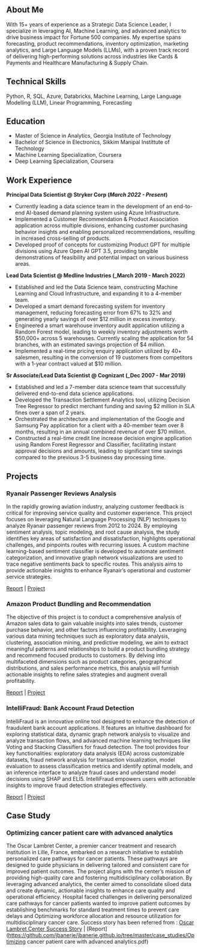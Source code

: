 ## About Me

With 15+ years of experience as a Strategic Data Science Leader, I specialize in leveraging AI, Machine Learning, and advanced analytics to drive business impact for Fortune 500 companies. My expertise spans forecasting, product recommendations, inventory optimization, marketing analytics, and Large Language Models (LLMs), with a proven track record of delivering high-performing solutions across industries like Cards & Payments and Healthcare Manufacturing & Supply Chain.

## Technical Skills 

Python, R, SQL, Azure, Databricks, Machine Learning, Large Language Modelling (LLM), Linear Programming, Forecasting

## Education

- Master of Science in Analytics, Georgia Institute of Technology
- Bachelor of Science in Electronics, Sikkim Manipal Instittute of Technology
- Machine Learning Specialization, Coursera
- Deep Learning Specialization, Coursera

## Work Experience

**Principal Data Scientist @ Stryker Corp (_March 2022 - Present_)**
 - Currently leading a data science team in the development of an end-to-end AI-based demand planning system using Azure Infrastructure.
 - Implemented a Customer Recommendation \& Product Association application across multiple divisions, enhancing customer purchasing behavior insights and enabling personalized recommendations, resulting in increased cross-selling of products.
 - Developed proof of concepts for customizing Product GPT for multiple divisions using Azure Open AI GPT 3.5, providing tangible demonstrations of feasibility and potential impact on various business areas.

**Lead Data Scientist @ Medline Industries (_March 2019 - March 2022)**
 - Established and led the Data Science team, constructing Machine Learning and Cloud Infrastructure, and expanding it to a 4-member team.
 - Developed a smart demand forecasting system for inventory management, reducing forecasting error from 67\% to 32\% and generating yearly savings of over \$12 million in excess inventory.
 - Engineered a smart warehouse inventory audit application utilizing a Random Forest model, leading to weekly inventory adjustments worth \$50,000+ across 5 warehouses. Currently scaling the application for 54 branches, with an estimated savings projection of \$4 million.
 - Implemented a real-time pricing enquiry application utilized by 40+ salesmen, resulting in the conversion of 19 customers from competitors with a 1-year contract valued at \$10 million.

**Sr Associate/Lead Data Scientist @ Cognizant (_Dec 2007 - Mar 2019)**
 - Established and led a 7-member data science team that successfully delivered end-to-end data science applications.
 - Developed the Transaction Settlement Analytics tool, utilizing Decision Tree Regressor to predict merchant funding and saving \$2 million in SLA fines over a span of 2 years.
 - Orchestrated the architecture and implementation of the Google and Samsung Pay application for a client with a 40-member team over 8 months, resulting in an annual combined revenue of over \$70 million.
 - Constructed a real-time credit line increase decision engine application using Random Forest Regressor and Classifier, facilitating instant approval decisions and amounts, leading to significant time savings compared to the previous 3-5 business day processing time.

## Projects
### Ryanair Passenger Reviews Analysis

In the rapidly growing aviation industry, analyzing customer feedback is critical for improving service quality and customer experience. This project focuses on leveraging Natural Language Processing (NLP) techniques to analyze Ryanair passenger reviews from 2012 to 2024. By employing sentiment analysis, topic modeling, and root cause analysis, the study identifies key areas of satisfaction and dissatisfaction, highlights operational challenges, and pinpoints routes with recurring issues. A custom machine learning-based sentiment classifier is developed to automate sentiment categorization, and innovative graph network visualizations are used to trace negative sentiments back to specific routes. This analysis aims to provide actionable insights to enhance Ryanair’s operational and customer service strategies.

[Report](https://github.com/jbanerje/jbanerje.github.io/blob/master/projects/Ryain_Air_Passenger_Review/report_and_presentatation/Term_Project_114.pdf) | [Project](https://github.com/jbanerje/jbanerje.github.io/tree/master/projects/Ryain_Air_Passenger_Review)

### Amazon Product Bundling and Recommendation

The objective of this project is to conduct a comprehensive analysis of Amazon sales data to gain valuable insights into sales trends, customer purchase behavior, and other factors influencing profitability. Leveraging various data mining techniques such as exploratory data analysis, clustering, association mining, and predictive modeling, we aim to extract meaningful patterns and relationships to build a product bundling strategy and recommend focused products to customers. By delving into multifaceted dimensions such as product categories, geographical distributions, and sales performance metrics, this analysis will furnish actionable insights to refine sales strategies and augment overall profitability.

[Report](https://github.com/jbanerje/jbanerje.github.io/blob/master/projects/Amazon_Product_Bundling/report_and_presentatation/ISYE_7406_DSML_Project_Group_115_Final_Report.pdf) | [Project](https://github.com/jbanerje/jbanerje.github.io/tree/master/projects/Amazon_Product_Bundling)

### IntelliFraud: Bank Account Fraud Detection

IntelliFraud is an innovative online tool designed to enhance the detection of fraudulent bank account applications. It features an intuitive dashboard for exploring statistical data, dynamic graph network analysis to visualize and analyze transaction flows, and advanced machine learning techniques like Voting and Stacking Classifiers for fraud detection. The tool provides four key functionalities: exploratory data analysis (EDA) across customizable datasets, fraud network analysis for transaction visualization, model evaluation to assess classification metrics and identify optimal models, and an inference interface to analyze fraud cases and understand model decisions using SHAP and ELI5. IntelliFraud empowers users with actionable insights to improve fraud detection strategies effectively.

[Report](https://github.com/jbanerje/jbanerje.github.io/blob/master/projects/Intellifraud_Bank_Account_Fraud_Detection/final_submission_docs/team028report.pdf) | [Project](https://github.com/jbanerje/jbanerje.github.io/tree/master/projects/Intellifraud_Bank_Account_Fraud_Detection)

## Case Study
### Optimizing cancer patient care with advanced analytics
The Oscar Lambret Center, a premier cancer treatment and research institution in Lille, France,
embarked on a research initiative to establish personalized care pathways for cancer patients. These
pathways are designed to guide physicians in delivering tailored and consistent care for improved
patient outcomes. The project aligns with the center’s mission of providing high-quality care and
fostering multidisciplinary collaboration. By leveraging advanced analytics, the center aimed to
consolidate siloed data and create dynamic, actionable insights to enhance care quality and operational
efficiency. Hospital faced challenges in delivering personalized care pathways for cancer
patients wanted to improve patient outcomes by establishing benchmarks for standard treatment
times to prevent care delays and Optimizing workforce allocation and resource utilization for multidisciplinary
cancer care.
Success story has been referred from : [Oscar Lambret Center Success Story](https://www.sas.com/en_us/customers/oscar-lambret-center.html) | [Report](https://github.com/jbanerje/jbanerje.github.io/tree/master/case_studies/Optimizing cancer patient care with advanced analytics.pdf)